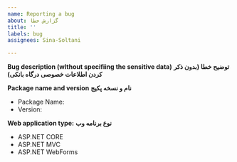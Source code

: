 ```yaml
---
name: Reporting a bug
about: گزارش خطا
title: ''
labels: bug
assignees: Sina-Soltani

---
```


**Bug description (wIthout specifiing the sensitive data)**
**توضیح خطا (بدون ذکر کردن اطلاعات خصوصی درگاه بانکی)**


**Package name and version**
**نام و نسخه پکیج**
* Package Name: 
* Version: 

**Web application type:**
**نوع برنامه وب**
* ASP.NET CORE
* ASP.NET MVC
* ASP.NET WebForms
